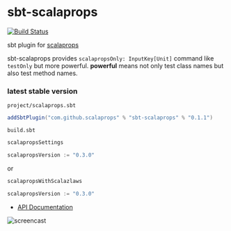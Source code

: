 # sbt-scalaprops

[![Build Status](https://secure.travis-ci.org/scalaprops/sbt-scalaprops.png)](http://travis-ci.org/scalaprops/sbt-scalaprops)

sbt plugin for [scalaprops](https://github.com/scalaprops/scalaprops)

sbt-scalaprops provides `scalapropsOnly: InputKey[Unit]` command like `testOnly` but more powerful.
__powerful__ means not only test class names but also test method names.

### latest stable version

`project/scalaprops.sbt`

```scala
addSbtPlugin("com.github.scalaprops" % "sbt-scalaprops" % "0.1.1")
```

`build.sbt`

```scala
scalapropsSettings

scalapropsVersion := "0.3.0"
```

or

```scala
scalapropsWithScalazlaws

scalapropsVersion := "0.3.0"
```


- [API Documentation](https://oss.sonatype.org/service/local/repositories/releases/archive/com/github/scalaprops/sbt-scalaprops_2.10_0.13/0.1.1/sbt-scalaprops-0.1.1-javadoc.jar/!/index.html)


![screencast](https://raw.githubusercontent.com/scalaprops/sbt-scalaprops/master/screencast.gif)
